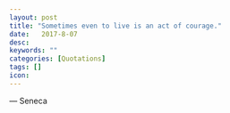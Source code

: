 ```yaml
---
layout: post
title: "Sometimes even to live is an act of courage."
date:   2017-8-07
desc:
keywords: ""
categories: [Quotations]
tags: []
icon:
---
```

― Seneca
